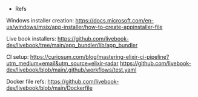 * Refs

Windows installer creation: https://docs.microsoft.com/en-us/windows/msix/app-installer/how-to-create-appinstaller-file

Live book installers: https://github.com/livebook-dev/livebook/tree/main/app_bundler/lib/app_bundler

CI setup:
https://curiosum.com/blog/mastering-elixir-ci-pipeline?utm_medium=email&utm_source=elixir-radar
https://github.com/livebook-dev/livebook/blob/main/.github/workflows/test.yaml

Docker file refs: https://github.com/livebook-dev/livebook/blob/main/Dockerfile
